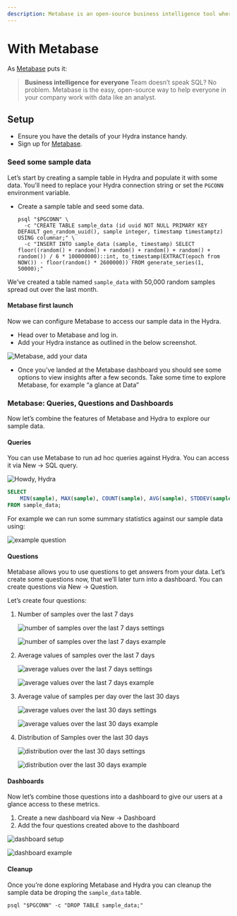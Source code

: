 ```yaml
---
description: Metabase is an open-source business intelligence tool where you can build graphs and dashboards of your data.
---
```


# With Metabase

As [Metabase](https://www.metabase.com/) puts it:

> **Business intelligence for everyone** Team doesn’t speak SQL? No problem. Metabase is the easy, open-source way to help everyone in your company work with data like an analyst.

## Setup

- Ensure you have the details of your Hydra instance handy.
- Sign up for [Metabase](https://www.metabase.com/).

### Seed some sample data

Let’s start by creating a sample table in Hydra and populate it with some data. You'll need to replace your Hydra connection string or set the `PGCONN` environment variable.

* Create a sample table and seed some data.

    ```shell
    psql "$PGCONN" \
      -c "CREATE TABLE sample_data (id uuid NOT NULL PRIMARY KEY DEFAULT gen_random_uuid(), sample integer, timestamp timestamptz) USING columnar;" \
      -c "INSERT INTO sample_data (sample, timestamp) SELECT floor((random() + random() + random() + random() + random() + random()) / 6 * 100000000)::int, to_timestamp(EXTRACT(epoch from NOW()) - floor(random() * 2600000)) FROM generate_series(1, 50000);"
    ```

We’ve created a table named `sample_data` with 50,000 random samples spread out over the last month.

#### Metabase first launch

Now we can configure Metabase to access our sample data in the Hydra.

* Head over to Metabase and log in.
* Add your Hydra instance as outlined in the below screenshot.

![Metabase, add your data](https://hydras.io/assets/blog/2022-09-28/step\_3-15d9ce64e2c477490120b06c399d023b2584aaa8fba44bf35a1a5e166914051d.jpg)

* Once you’ve landed at the Metabase dashboard you should see some options to view insights after a few seconds. Take some time to explore Metabase, for example “a glance at Data”

### Metabase: Queries, Questions and Dashboards

Now let’s combine the features of Metabase and Hydra to explore our sample data.

#### Queries

You can use Metabase to run ad hoc queries against Hydra. You can access it via New → SQL query.

![Howdy, Hydra](https://hydras.io/assets/blog/2022-09-28/howdy-2d387a21fde79ff7c3d899779e26ca46fb25a66cee814d2857cca51138dd0d4b.png)

```sql
SELECT
    MIN(sample), MAX(sample), COUNT(sample), AVG(sample), STDDEV(sample)
FROM sample_data;
```

For example we can run some summary statistics against our sample data using:

![example question](https://hydras.io/assets/blog/2022-09-28/question-6bffdbf78d1b3f2a2b31097b0f58d020337a4d93950f8803b405ed3e9d43b743.png)

#### Questions

Metabase allows you to use questions to get answers from your data. Let’s create some questions now, that we’ll later turn into a dashboard. You can create questions via New → Question.

Let’s create four questions:

1.  Number of samples over the last 7 days

    ![number of samples over the last 7 days settings](https://hydras.io/assets/blog/2022-09-28/num\_samples\_settings-148fff4dc06553130c979b6fab27a81c3efedffde53594f76b7cf6abb9c5be73.png)

    ![number of samples over the last 7 days example](https://hydras.io/assets/blog/2022-09-28/num\_samples-ca80035bc8ff1d6f9f6a73a4d51c13cfc0f2d4b5ec3a0d2deb17d2750063b19f.png)
2.  Average values of samples over the last 7 days

    ![average values over the last 7 days settings](https://hydras.io/assets/blog/2022-09-28/avg\_value\_7\_settings-c0a2ea0331de6d46e08b9e34476876dcc5ee436ff162fc2a8848aecdc725dd03.png)

    ![average values over the last 7 days example](https://hydras.io/assets/blog/2022-09-28/avg\_value\_7-afdb7eab1a20d683c0e858fb57543b1eac90f0b9e17d485ee4e1ce31f803c438.png)
3.  Average value of samples per day over the last 30 days

    ![average values over the last 30 days settings](https://hydras.io/assets/blog/2022-09-28/avg\_value\_30\_settings-f877b59915a6410dc60830a95eb2beb7145a9aef50d962944b60833a2047cefd.png)

    ![average values over the last 30 days example](https://hydras.io/assets/blog/2022-09-28/avg\_value\_30-f5e37cb9e1c9a8e3bc4581c973fd79e87152aaa42b4118557e4d9637da0ff3b5.png)
4.  Distribution of Samples over the last 30 days

    ![distribution over the last 30 days settings](https://hydras.io/assets/blog/2022-09-28/distribution\_settings-cb1ef864847558a7a0f96b539714ed8c0e6eaf397ef7ae31dbce93b396455ab4.png)

    ![distribution over the last 30 days example](https://hydras.io/assets/blog/2022-09-28/distribution-a043d40a65a1b237fa4999542e0528d3b03f8a09ac73d9201266eab8f4dc848a.png)

#### Dashboards

Now let’s combine those questions into a dashboard to give our users at a glance access to these metrics.

1. Create a new dashboard via New → Dashboard
2. Add the four questions created above to the dashboard

![dashboard setup](https://hydras.io/assets/blog/2022-09-28/dashboard\_setup-6f0e9158725eb3a1f5e0189febd6888bb9f58fe1e103359a296c306c9b0fdd8b.png)

![dashboard example](https://hydras.io/assets/blog/2022-09-28/dashboard-b08d4b2f496e31566c6ae8bfa207139fc62dfd16ec6deae6b98ba0ed651f7adf.png)

#### Cleanup

Once you’re done exploring Metabase and Hydra you can cleanup the sample data be droping the `sample_data` table.

```shell
psql "$PGCONN" -c "DROP TABLE sample_data;"
```
